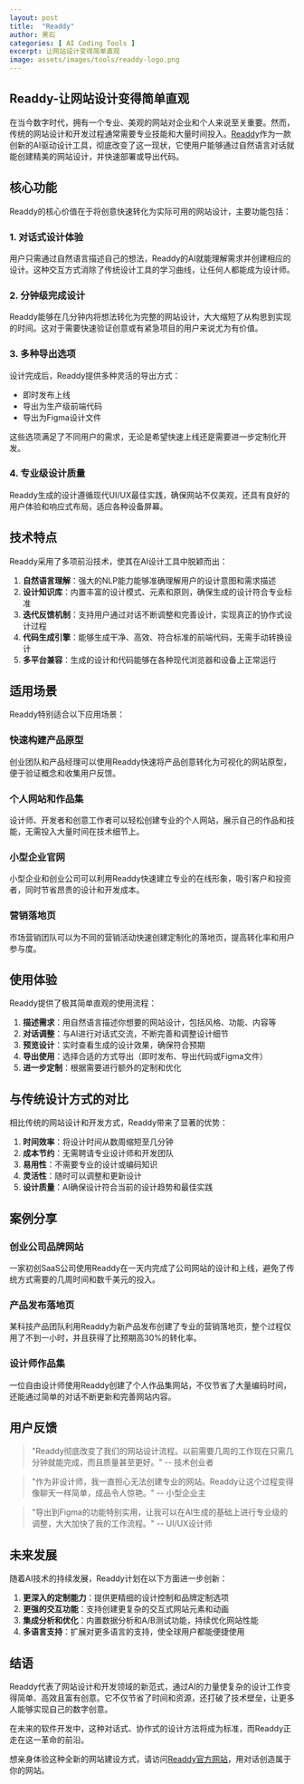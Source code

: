 ```yaml
---
layout: post
title:  "Readdy"
author: 黑石
categories: [ AI Coding Tools ]
excerpt: 让网站设计变得简单直观
image: assets/images/tools/readdy-logo.png
---
```


## Readdy-让网站设计变得简单直观

在当今数字时代，拥有一个专业、美观的网站对企业和个人来说至关重要。然而，传统的网站设计和开发过程通常需要专业技能和大量时间投入。[Readdy](https://readdy.ai/)作为一款创新的AI驱动设计工具，彻底改变了这一现状，它使用户能够通过自然语言对话就能创建精美的网站设计，并快速部署或导出代码。

## 核心功能

Readdy的核心价值在于将创意快速转化为实际可用的网站设计，主要功能包括：

### 1. 对话式设计体验

用户只需通过自然语言描述自己的想法，Readdy的AI就能理解需求并创建相应的设计。这种交互方式消除了传统设计工具的学习曲线，让任何人都能成为设计师。

### 2. 分钟级完成设计

Readdy能够在几分钟内将想法转化为完整的网站设计，大大缩短了从构思到实现的时间。这对于需要快速验证创意或有紧急项目的用户来说尤为有价值。

### 3. 多种导出选项

设计完成后，Readdy提供多种灵活的导出方式：
- 即时发布上线
- 导出为生产级前端代码
- 导出为Figma设计文件

这些选项满足了不同用户的需求，无论是希望快速上线还是需要进一步定制化开发。

### 4. 专业级设计质量

Readdy生成的设计遵循现代UI/UX最佳实践，确保网站不仅美观，还具有良好的用户体验和响应式布局，适应各种设备屏幕。

## 技术特点

Readdy采用了多项前沿技术，使其在AI设计工具中脱颖而出：

1. **自然语言理解**：强大的NLP能力能够准确理解用户的设计意图和需求描述
2. **设计知识库**：内置丰富的设计模式、元素和原则，确保生成的设计符合专业标准
3. **迭代反馈机制**：支持用户通过对话不断调整和完善设计，实现真正的协作式设计过程
4. **代码生成引擎**：能够生成干净、高效、符合标准的前端代码，无需手动转换设计
5. **多平台兼容**：生成的设计和代码能够在各种现代浏览器和设备上正常运行

## 适用场景

Readdy特别适合以下应用场景：

### 快速构建产品原型

创业团队和产品经理可以使用Readdy快速将产品创意转化为可视化的网站原型，便于验证概念和收集用户反馈。

### 个人网站和作品集

设计师、开发者和创意工作者可以轻松创建专业的个人网站，展示自己的作品和技能，无需投入大量时间在技术细节上。

### 小型企业官网

小型企业和创业公司可以利用Readdy快速建立专业的在线形象，吸引客户和投资者，同时节省昂贵的设计和开发成本。

### 营销落地页

市场营销团队可以为不同的营销活动快速创建定制化的落地页，提高转化率和用户参与度。

## 使用体验

Readdy提供了极其简单直观的使用流程：

1. **描述需求**：用自然语言描述你想要的网站设计，包括风格、功能、内容等
2. **对话调整**：与AI进行对话式交流，不断完善和调整设计细节
3. **预览设计**：实时查看生成的设计效果，确保符合预期
4. **导出使用**：选择合适的方式导出（即时发布、导出代码或Figma文件）
5. **进一步定制**：根据需要进行额外的定制和优化

## 与传统设计方式的对比

相比传统的网站设计和开发方式，Readdy带来了显著的优势：

1. **时间效率**：将设计时间从数周缩短至几分钟
2. **成本节约**：无需聘请专业设计师和开发团队
3. **易用性**：不需要专业的设计或编码知识
4. **灵活性**：随时可以调整和更新设计
5. **设计质量**：AI确保设计符合当前的设计趋势和最佳实践

## 案例分享

### 创业公司品牌网站

一家初创SaaS公司使用Readdy在一天内完成了公司网站的设计和上线，避免了传统方式需要的几周时间和数千美元的投入。

### 产品发布落地页

某科技产品团队利用Readdy为新产品发布创建了专业的营销落地页，整个过程仅用了不到一小时，并且获得了比预期高30%的转化率。

### 设计师作品集

一位自由设计师使用Readdy创建了个人作品集网站，不仅节省了大量编码时间，还能通过简单的对话不断更新和完善网站内容。

## 用户反馈

> "Readdy彻底改变了我们的网站设计流程。以前需要几周的工作现在只需几分钟就能完成，而且质量甚至更好。"
> -- 技术创业者

> "作为非设计师，我一直担心无法创建专业的网站。Readdy让这个过程变得像聊天一样简单，成品令人惊艳。"
> -- 小型企业主

> "导出到Figma的功能特别实用，让我可以在AI生成的基础上进行专业级的调整，大大加快了我的工作流程。"
> -- UI/UX设计师

## 未来发展

随着AI技术的持续发展，Readdy计划在以下方面进一步创新：

1. **更深入的定制能力**：提供更精细的设计控制和品牌定制选项
2. **更强的交互功能**：支持创建更复杂的交互式网站元素和动画
3. **集成分析和优化**：内置数据分析和A/B测试功能，持续优化网站性能
4. **多语言支持**：扩展对更多语言的支持，使全球用户都能便捷使用

## 结语

Readdy代表了网站设计和开发领域的新范式，通过AI的力量使复杂的设计工作变得简单、高效且富有创意。它不仅节省了时间和资源，还打破了技术壁垒，让更多人能够实现自己的数字创意。

在未来的软件开发中，这种对话式、协作式的设计方法将成为标准，而Readdy正走在这一革命的前沿。

想亲身体验这种全新的网站建设方式，请访问[Readdy官方网站](https://readdy.ai/)，用对话创造属于你的网站。 